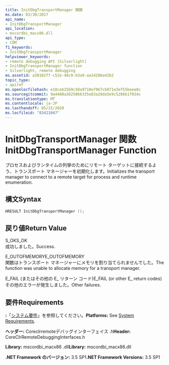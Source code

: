 ```yaml
---
title: InitDbgTransportManager 関数
ms.date: 03/30/2017
api_name:
- InitDbgTransportManager
api_location:
- mscordbi_macx86.dll
api_type:
- COM
f1_keywords:
- InitDbgTransportManager
helpviewer_keywords:
- remote debugging API [Silverlight]
- InitDbgTransportManager function
- Silverlight, remote debugging
ms.assetid: a30102ff-c52e-48c9-b3a9-aa14286a42b2
topic_type:
- apiref
ms.openlocfilehash: e18ceb25b9c58a9710ef967cb071e3ef55beea8c
ms.sourcegitcommit: 9a4488a3625866335e83a20da5e9c5286b1f034c
ms.translationtype: MT
ms.contentlocale: ja-JP
ms.lasthandoff: 05/15/2020
ms.locfileid: "83421047"
---
```

# <a name="initdbgtransportmanager-function"></a><span data-ttu-id="eed76-102">InitDbgTransportManager 関数</span><span class="sxs-lookup"><span data-stu-id="eed76-102">InitDbgTransportManager Function</span></span>
<span data-ttu-id="eed76-103">プロセスおよびランタイムの列挙のためにリモート ターゲットに接続するよう、トランスポート マネージャーを初期化します。</span><span class="sxs-lookup"><span data-stu-id="eed76-103">Initializes the transport manager to connect to a remote target for process and runtime enumeration.</span></span>  
  
## <a name="syntax"></a><span data-ttu-id="eed76-104">構文</span><span class="sxs-lookup"><span data-stu-id="eed76-104">Syntax</span></span>  
  
```cpp  
HRESULT InitDbgTransportManager ();  
```  
  
## <a name="return-value"></a><span data-ttu-id="eed76-105">戻り値</span><span class="sxs-lookup"><span data-stu-id="eed76-105">Return Value</span></span>  
 <span data-ttu-id="eed76-106">S_OK</span><span class="sxs-lookup"><span data-stu-id="eed76-106">S_OK</span></span>  
 <span data-ttu-id="eed76-107">成功しました。</span><span class="sxs-lookup"><span data-stu-id="eed76-107">Success.</span></span>  
  
 <span data-ttu-id="eed76-108">E_OUTOFMEMORY</span><span class="sxs-lookup"><span data-stu-id="eed76-108">E_OUTOFMEMORY</span></span>  
 <span data-ttu-id="eed76-109">関数はトランスポート マネージャーにメモリを割り当てられませんでした。</span><span class="sxs-lookup"><span data-stu-id="eed76-109">The function was unable to allocate memory for a transport manager.</span></span>  
  
 <span data-ttu-id="eed76-110">E_FAIL (またはその他の E_ リターン コード)</span><span class="sxs-lookup"><span data-stu-id="eed76-110">E_FAIL (or other E_ return codes)</span></span>  
 <span data-ttu-id="eed76-111">その他のエラーが発生しました。</span><span class="sxs-lookup"><span data-stu-id="eed76-111">Other failures.</span></span>  
  
## <a name="requirements"></a><span data-ttu-id="eed76-112">要件</span><span class="sxs-lookup"><span data-stu-id="eed76-112">Requirements</span></span>  
 <span data-ttu-id="eed76-113">**:**「[システム要件](../../get-started/system-requirements.md)」を参照してください。</span><span class="sxs-lookup"><span data-stu-id="eed76-113">**Platforms:** See [System Requirements](../../get-started/system-requirements.md).</span></span>  
  
 <span data-ttu-id="eed76-114">**ヘッダー:** Coreclrremoteデバッグインターフェイス .h</span><span class="sxs-lookup"><span data-stu-id="eed76-114">**Header:** CoreClrRemoteDebuggingInterfaces.h</span></span>  
  
 <span data-ttu-id="eed76-115">**Library:** mscordbi_macx86 .dll</span><span class="sxs-lookup"><span data-stu-id="eed76-115">**Library:** mscordbi_macx86.dll</span></span>  
  
 <span data-ttu-id="eed76-116">**.NET Framework のバージョン:** 3.5 SP1</span><span class="sxs-lookup"><span data-stu-id="eed76-116">**.NET Framework Versions:** 3.5 SP1</span></span>
